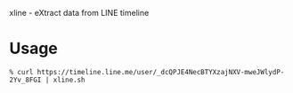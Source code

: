 xline - eXtract data from LINE timeline

# Usage

```
% curl https://timeline.line.me/user/_dcQPJE4NecBTYXzajNXV-mweJWlydP-2Yv_8FGI | xline.sh
```
